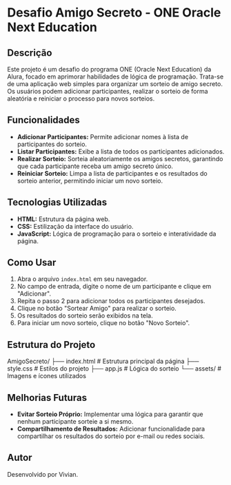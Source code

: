 # Desafio Amigo Secreto - ONE Oracle Next Education

## Descrição

Este projeto é um desafio do programa ONE (Oracle Next Education) da Alura, focado em aprimorar habilidades de lógica de programação. Trata-se de uma aplicação web simples para organizar um sorteio de amigo secreto. Os usuários podem adicionar participantes, realizar o sorteio de forma aleatória e reiniciar o processo para novos sorteios.

## Funcionalidades

* **Adicionar Participantes:** Permite adicionar nomes à lista de participantes do sorteio.
* **Listar Participantes:** Exibe a lista de todos os participantes adicionados.
* **Realizar Sorteio:** Sorteia aleatoriamente os amigos secretos, garantindo que cada participante receba um amigo secreto único.
* **Reiniciar Sorteio:** Limpa a lista de participantes e os resultados do sorteio anterior, permitindo iniciar um novo sorteio.

## Tecnologias Utilizadas

* **HTML:** Estrutura da página web.
* **CSS:** Estilização da interface do usuário.
* **JavaScript:** Lógica de programação para o sorteio e interatividade da página.

## Como Usar

1.  Abra o arquivo `index.html` em seu navegador.
2.  No campo de entrada, digite o nome de um participante e clique em "Adicionar".
3.  Repita o passo 2 para adicionar todos os participantes desejados.
4.  Clique no botão "Sortear Amigo" para realizar o sorteio.
5.  Os resultados do sorteio serão exibidos na tela.
6.  Para iniciar um novo sorteio, clique no botão "Novo Sorteio".

## Estrutura do Projeto

AmigoSecreto/
├── index.html     # Estrutura principal da página
├── style.css      # Estilos do projeto
├── app.js         # Lógica do sorteio
└── assets/        # Imagens e ícones utilizados

## Melhorias Futuras

* **Evitar Sorteio Próprio:** Implementar uma lógica para garantir que nenhum participante sorteie a si mesmo.
* **Compartilhamento de Resultados:** Adicionar funcionalidade para compartilhar os resultados do sorteio por e-mail ou redes sociais.

## Autor

Desenvolvido por Vivian.
